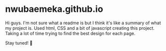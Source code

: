 # nwubaemeka.github.io

Hi guys. I'm not sure what a readme is but I think it's like a summary of what my project is. 
Used html, CSS and a bit of javascript creating this project.
Taking a lot of time trying to find the best design for each page.

Stay tuned! 🙂
